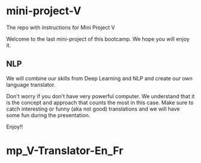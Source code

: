 # mini-project-V
The repo with instructions for Mini Project V

Welcome to the last mini-project of this bootcamp. We hope you will enjoy it. 

## NLP

We will combine our skills from Deep Learning and NLP and create our own language translator.

Don't worry if you don't have very powerful computer. We understand that it is the concept and approach that counts the most in this case. Make sure to catch interesting or funny (aka not good) translations and we will have some fun during the presentation.

Enjoy!!
# mp_V-Translator-En_Fr
